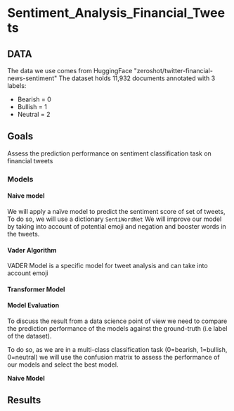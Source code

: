 # Sentiment_Analysis_Financial_Tweets

## DATA

The data we use comes from HuggingFace "zeroshot/twitter-financial-news-sentiment"
The dataset holds 11,932 documents annotated with 3 labels:
* Bearish = 0
* Bullish = 1
* Neutral = 2

## Goals

Assess the prediction performance on sentiment classification task on financial tweets

### Models

#### Naive model

We will apply a naïve model to predict the sentiment score of set of tweets, To do so, we will use a dictionary `SentiWordNet`
We will improve our model by taking into account of potential emoji and negation and booster words in the tweets.

#### Vader Algorithm

VADER Model is a specific model for tweet analysis and can take into account emoji

#### Transformer Model



#### Model Evaluation

To discuss the result from a data science point of view we need to compare the prediction performance of the models against the ground-truth (i.e label of the dataset).

To do so, as we are in a multi-class classification task (0=bearish, 1=bullish, 0=neutral) we will use the confusion matrix to assess the performance of our models and select the best model.

**Naive Model**

## Results


